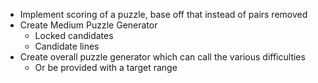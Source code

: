 * Implement scoring of a puzzle, base off that instead of pairs removed
* Create Medium Puzzle Generator
  * Locked candidates
  * Candidate lines
* Create overall puzzle generator which can call the various difficulties
  * Or be provided with a target range
  